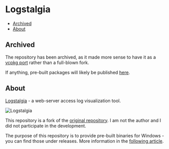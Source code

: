 # Logstalgia

<!-- MarkdownTOC -->

- [Archived](#archived)
- [About](#about)

<!-- /MarkdownTOC -->

## Archived

The repository has been archived, as it made more sense to have it as a [vcpkg port](https://github.com/retifrav/vcpkg-registry/tree/master/ports/logstalgia) rather than a full-blown fork.

If anything, pre-built packages will likely be published [here](https://files.decovar.dev/public/packages/logstalgia/).

## About

[Logstalgia](https://logstalgia.io/) - a web-server access log visualization tool.

![Logstalgia](/logstalgia.png?raw=true "Logstalgia")

This repository is a fork of the [original repository](https://github.com/acaudwell/Logstalgia). I am not the author and I did not participate in the development.

The purpose of this repository is to provide pre-built binaries for Windows - you can find those under releases. More information in the [following article](https://decovar.dev/blog/2019/08/17/logstalgia-windows-build/).
